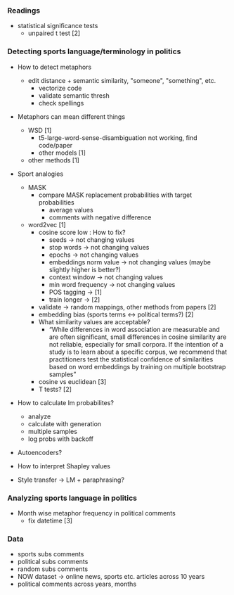 ### Readings
- statistical significance tests
    - unpaired t test [2]

### Detecting sports language/terminology in politics

- How to detect metaphors
    - edit distance + semantic similarity, "someone", "something", etc.
        - vectorize code
        - validate semantic thresh 
        - check spellings

- Metaphors can mean different things
    - WSD [1]
        - t5-large-word-sense-disambiguation not working, find code/paper
        - other models [1]
    - other methods [1]

- Sport analogies
    - MASK
        - compare MASK replacement probabilities with target probabilities
            - average values
            - comments with negative difference
    - word2vec [1]
        - cosine score low : How to fix?
            - seeds -> not changing values
            - stop words -> not changing values
            - epochs -> not changing values
            - embeddings norm value -> not changing values (maybe slightly higher is better?)
            - context window -> not changing values
            - min word frequency -> not changing values
            - POS tagging -> [1]
            - train longer -> [2]
        - validate -> random mappings, other methods from papers [2]
        - embedding bias (sports terms <-> political terms?) [2]
        - What similarity values are acceptable?
            - “While differences in word association are measurable and are often significant, small differences in cosine similarity are not reliable, especially for small corpora. If the intention of a study is to learn about a specific corpus, we recommend that practitioners test the statistical confidence of similarities based on word embeddings by training on multiple bootstrap samples”
        - cosine vs euclidean [3]
        - T tests? [2]

- How to calculate lm probabilites?
    - analyze
    - calculate with generation
    - multiple samples
    - log probs with backoff

- Autoencoders?

- How to interpret Shapley values

- Style transfer -> LM + paraphrasing?


### Analyzing sports language in politics

- Month wise metaphor frequency in political comments
    - fix datetime  [3]


### Data

- sports subs comments
- political subs comments
- random subs comments
- NOW dataset -> online news, sports etc. articles across 10 years
- political comments across years, months